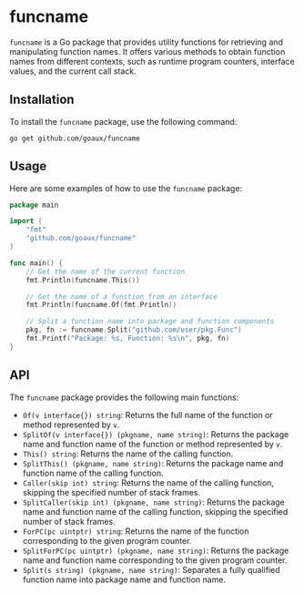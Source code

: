 # funcname

`funcname` is a Go package that provides utility functions for retrieving and
manipulating function names. It offers various methods to obtain function names
from different contexts, such as runtime program counters, interface values,
and the current call stack.

## Installation

To install the `funcname` package, use the following command:

```
go get github.com/goaux/funcname
```

## Usage

Here are some examples of how to use the `funcname` package:

```go
package main

import (
    "fmt"
    "github.com/goaux/funcname"
)

func main() {
    // Get the name of the current function
    fmt.Println(funcname.This())

    // Get the name of a function from an interface
    fmt.Println(funcname.Of(fmt.Println))

    // Split a function name into package and function components
    pkg, fn := funcname.Split("github.com/user/pkg.Func")
    fmt.Printf("Package: %s, Function: %s\n", pkg, fn)
}
```

## API

The `funcname` package provides the following main functions:

- `Of(v interface{}) string`: Returns the full name of the function or method represented by `v`.
- `SplitOf(v interface{}) (pkgname, name string)`: Returns the package name and function name of the function or method represented by `v`.
- `This() string`: Returns the name of the calling function.
- `SplitThis() (pkgname, name string)`: Returns the package name and function name of the calling function.
- `Caller(skip int) string`: Returns the name of the calling function, skipping the specified number of stack frames.
- `SplitCaller(skip int) (pkgname, name string)`: Returns the package name and function name of the calling function, skipping the specified number of stack frames.
- `ForPC(pc uintptr) string`: Returns the name of the function corresponding to the given program counter.
- `SplitForPC(pc uintptr) (pkgname, name string)`: Returns the package name and function name corresponding to the given program counter.
- `Split(s string) (pkgname, name string)`: Separates a fully qualified function name into package name and function name.
